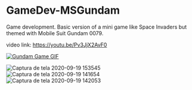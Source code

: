 # GameDev-MSGundam
Game development.
Basic version of a mini game like Space Invaders but themed with Mobile Suit Gundam 0079.

video link: https://youtu.be/Pv3JjX2AvF0

[![Gundam Game GIF](https://user-images.githubusercontent.com/58924692/93840616-61bf9d00-fc67-11ea-8e39-de63a02572d7.gif)](https://youtu.be/Pv3JjX2AvF0)

![Captura de tela 2020-09-19 153545](https://user-images.githubusercontent.com/58924692/93686635-dd65f200-fa8d-11ea-854d-0bdd9e06ca77.png)
![Captura de tela 2020-09-19 141654](https://user-images.githubusercontent.com/58924692/93686544-4b5de980-fa8d-11ea-97e9-983e7738294b.png)
![Captura de tela 2020-09-19 142053](https://user-images.githubusercontent.com/58924692/93686551-587ad880-fa8d-11ea-837a-c942833e3c37.png)

